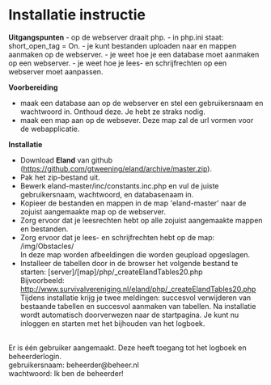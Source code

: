 <h1>Installatie instructie</H1>
<b>Uitgangspunten</b>
- op de webserver draait php.
- in php.ini staat: short_open_tag = On.
- je kunt bestanden uploaden naar en mappen aanmaken op de webserver.
- je weet hoe je een database moet aanmaken op een webserver.
- je weet hoe je lees- en schrijfrechten op een webserver moet aanpassen.

<b>Voorbereiding</b>
- maak een database aan op de webserver en stel een gebruikersnaam en wachtwoord in. Onthoud deze. Je hebt ze straks nodig.
- maak een map aan op de websever. Deze map zal de url vormen voor de webapplicatie.

<b>Installatie</b>
- Download <b>Eland</b> van github (https://github.com/gtweening/eland/archive/master.zip).
- Pak het zip-bestand uit.
- Bewerk eland-master/inc/constants.inc.php en vul de juiste gebruikersnaam, wachtwoord, en databasenaam in.
- Kopieer de bestanden en mappen in de map 'eland-master' naar de zojuist aangemaakte map op de webserver.
- Zorg ervoor dat je leesrechten hebt op alle zojuist aangemaakte mappen en bestanden.
- Zorg ervoor dat je lees- en schrijfrechten hebt op de map: /img/Obstacles/ <br>
  In deze map worden afbeeldingen die worden geupload opgeslagen.
- Installeer de tabellen door in de browser het volgende bestand te starten: [server]/[map]/php/_createElandTables20.php<br>
  Bijvoorbeeld: http://www.survivalvereniging.nl/eland/php/_createElandTables20.php<br>
  Tijdens installatie krijg je twee meldingen: succesvol verwijderen van bestaande tabellen en succesvol aanmaken van tabellen. Na installatie wordt automatisch doorverwezen naar de startpagina. Je kunt nu inloggen en starten met het bijhouden van het logboek.

<br>
Er is één gebruiker aangemaakt. Deze heeft toegang tot het logboek en beheerderlogin.<br>
gebruikersnaam: beheerder@beheer.nl <br>
wachtwoord: Ik ben de beheerder!

